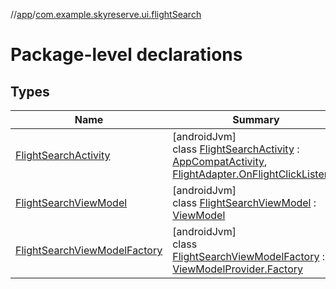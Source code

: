 //[app](../../index.md)/[com.example.skyreserve.ui.flightSearch](index.md)

# Package-level declarations

## Types

| Name | Summary |
|---|---|
| [FlightSearchActivity](-flight-search-activity/index.md) | [androidJvm]<br>class [FlightSearchActivity](-flight-search-activity/index.md) : [AppCompatActivity](https://developer.android.com/reference/kotlin/androidx/appcompat/app/AppCompatActivity.html), [FlightAdapter.OnFlightClickListener](../com.example.skyreserve.model/-flight-adapter/-on-flight-click-listener/index.md) |
| [FlightSearchViewModel](-flight-search-view-model/index.md) | [androidJvm]<br>class [FlightSearchViewModel](-flight-search-view-model/index.md) : [ViewModel](https://developer.android.com/reference/kotlin/androidx/lifecycle/ViewModel.html) |
| [FlightSearchViewModelFactory](-flight-search-view-model-factory/index.md) | [androidJvm]<br>class [FlightSearchViewModelFactory](-flight-search-view-model-factory/index.md) : [ViewModelProvider.Factory](https://developer.android.com/reference/kotlin/androidx/lifecycle/ViewModelProvider.Factory.html) |

